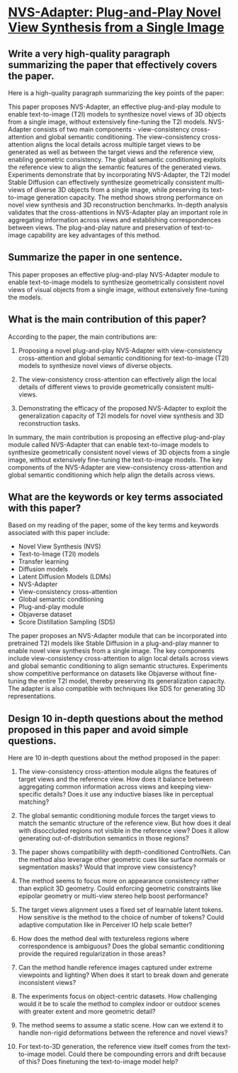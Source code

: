 # [NVS-Adapter: Plug-and-Play Novel View Synthesis from a Single Image](https://arxiv.org/abs/2312.07315)

## Write a very high-quality paragraph summarizing the paper that effectively covers the paper.

 Here is a high-quality paragraph summarizing the key points of the paper:

This paper proposes NVS-Adapter, an effective plug-and-play module to enable text-to-image (T2I) models to synthesize novel views of 3D objects from a single image, without extensively fine-tuning the T2I models. NVS-Adapter consists of two main components - view-consistency cross-attention and global semantic conditioning. The view-consistency cross-attention aligns the local details across multiple target views to be generated as well as between the target views and the reference view, enabling geometric consistency. The global semantic conditioning exploits the reference view to align the semantic features of the generated views. Experiments demonstrate that by incorporating NVS-Adapter, the T2I model Stable Diffusion can effectively synthesize geometrically consistent multi-views of diverse 3D objects from a single image, while preserving its text-to-image generation capacity. The method shows strong performance on novel view synthesis and 3D reconstruction benchmarks. In-depth analysis validates that the cross-attentions in NVS-Adapter play an important role in aggregating information across views and establishing correspondences between views. The plug-and-play nature and preservation of text-to-image capability are key advantages of this method.


## Summarize the paper in one sentence.

 This paper proposes an effective plug-and-play NVS-Adapter module to enable text-to-image models to synthesize geometrically consistent novel views of visual objects from a single image, without extensively fine-tuning the models.


## What is the main contribution of this paper?

 According to the paper, the main contributions are:

1) Proposing a novel plug-and-play NVS-Adapter with view-consistency cross-attention and global semantic conditioning for text-to-image (T2I) models to synthesize novel views of diverse objects. 

2) The view-consistency cross-attention can effectively align the local details of different views to provide geometrically consistent multi-views.

3) Demonstrating the efficacy of the proposed NVS-Adapter to exploit the generalization capacity of T2I models for novel view synthesis and 3D reconstruction tasks.

In summary, the main contribution is proposing an effective plug-and-play module called NVS-Adapter that can enable text-to-image models to synthesize geometrically consistent novel views of 3D objects from a single image, without extensively fine-tuning the text-to-image models. The key components of the NVS-Adapter are view-consistency cross-attention and global semantic conditioning which help align the details across views.


## What are the keywords or key terms associated with this paper?

 Based on my reading of the paper, some of the key terms and keywords associated with this paper include:

- Novel View Synthesis (NVS)
- Text-to-Image (T2I) models
- Transfer learning
- Diffusion models
- Latent Diffusion Models (LDMs)
- NVS-Adapter 
- View-consistency cross-attention
- Global semantic conditioning
- Plug-and-play module
- Objaverse dataset
- Score Distillation Sampling (SDS)

The paper proposes an NVS-Adapter module that can be incorporated into pretrained T2I models like Stable Diffusion in a plug-and-play manner to enable novel view synthesis from a single image. The key components include view-consistency cross-attention to align local details across views and global semantic conditioning to align semantic structures. Experiments show competitive performance on datasets like Objaverse without fine-tuning the entire T2I model, thereby preserving its generalization capacity. The adapter is also compatible with techniques like SDS for generating 3D representations.


## Design 10 in-depth questions about the method proposed in this paper and avoid simple questions.

 Here are 10 in-depth questions about the method proposed in the paper:

1) The view-consistency cross-attention module aligns the features of target views and the reference view. How does it balance between aggregating common information across views and keeping view-specific details? Does it use any inductive biases like in perceptual matching?

2) The global semantic conditioning module forces the target views to match the semantic structure of the reference view. But how does it deal with disoccluded regions not visible in the reference view? Does it allow generating out-of-distribution semantics in those regions? 

3) The paper shows compatibility with depth-conditioned ControlNets. Can the method also leverage other geometric cues like surface normals or segmentation masks? Would that improve view consistency?

4) The method seems to focus more on appearance consistency rather than explicit 3D geometry. Could enforcing geometric constraints like epipolar geometry or multi-view stereo help boost performance? 

5) The target views alignment uses a fixed set of learnable latent tokens. How sensitive is the method to the choice of number of tokens? Could adaptive computation like in Perceiver IO help scale better?

6) How does the method deal with textureless regions where correspondence is ambiguous? Does the global semantic conditioning provide the required regularization in those areas?

7) Can the method handle reference images captured under extreme viewpoints and lighting? When does it start to break down and generate inconsistent views? 

8) The experiments focus on object-centric datasets. How challenging would it be to scale the method to complex indoor or outdoor scenes with greater extent and more geometric detail?

9) The method seems to assume a static scene. How can we extend it to handle non-rigid deformations between the reference and novel views?

10) For text-to-3D generation, the reference view itself comes from the text-to-image model. Could there be compounding errors and drift because of this? Does finetuning the text-to-image model help?

